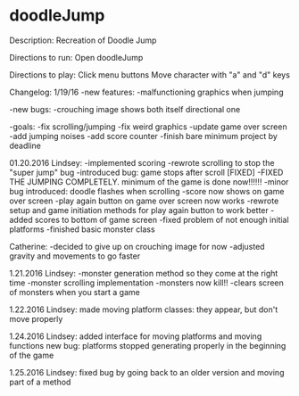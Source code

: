 # doodleJump

Description:
Recreation of Doodle Jump

Directions to run:
Open doodleJump

Directions to play:
Click menu buttons
Move character with "a" and "d" keys

Changelog:
1/19/16
-new features:
  -malfunctioning graphics when jumping
  
-new bugs:
  -crouching image shows both itself directional one

-goals:
  -fix scrolling/jumping
  -fix weird graphics
  -update game over screen
  -add jumping noises
  -add score counter
  -finish bare minimum project by deadline

01.20.2016
Lindsey: 
-implemented scoring
-rewrote scrolling to stop the "super jump" bug
-introduced bug: game stops after scroll [FIXED]
-FIXED THE JUMPING COMPLETELY. minimum of the game is done now!!!!!!
-minor bug introduced: doodle flashes when scrolling
-score now shows on game over screen
-play again button on game over screen now works
-rewrote setup and game initiation methods for play again button to work better
-added scores to bottom of game screen
-fixed problem of not enough initial platforms
-finished basic monster class

Catherine:
-decided to give up on crouching image for now
-adjusted gravity and movements to go faster

1.21.2016
Lindsey:
-monster generation method so they come at the right time
-monster scrolling implementation
-monsters now kill!!
-clears screen of monsters when you start a game

1.22.2016
Lindsey:
made moving platform classes: they appear, but don't move properly

1.24.2016
Lindsey:
added interface for moving platforms and moving functions
new bug: platforms stopped generating properly in the beginning of the game

1.25.2016
Lindsey: fixed bug by going back to an older version and moving part of a method